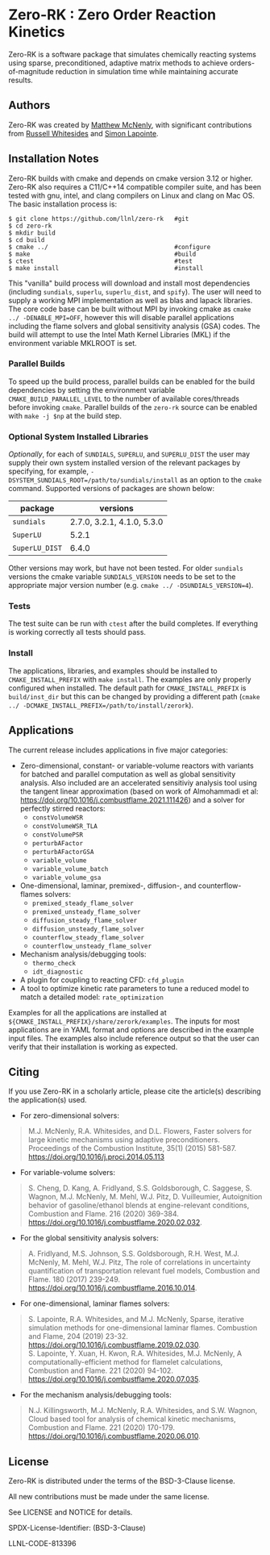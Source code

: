 # Zero-RK : Zero Order Reaction Kinetics

Zero-RK is a software package that simulates chemically reacting systems using sparse, preconditioned, adaptive matrix methods to achieve orders-of-magnitude reduction in simulation time while maintaining accurate results.

Authors
----------------
Zero-RK was created by [Matthew McNenly](https://people.llnl.gov/mcnenly1), with significant contributions from [Russell Whitesides](https://people.llnl.gov/whitesides1) and [Simon Lapointe](https://people.llnl.gov/lapointe2).

Installation Notes
----------------

Zero-RK builds with cmake and depends on cmake version 3.12 or higher.  Zero-RK also requires a C11/C++14 compatible compiler suite, and has been tested with gnu, intel, and clang compilers on Linux and clang on Mac OS.  The basic installation process is:

    $ git clone https://github.com/llnl/zero-rk   #git
    $ cd zero-rk
    $ mkdir build
    $ cd build
    $ cmake ../                                   #configure
    $ make                                        #build
    $ ctest                                       #test
    $ make install                                #install

This "vanilla" build process will download and install most dependencies (including `sundials`, `superlu`, `superlu_dist`, and `spify`).  The user will need to supply a working MPI implementation as well as blas and lapack libraries.  The core code base can be built without MPI by invoking cmake as `cmake ../ -DENABLE_MPI=OFF`, however this will disable parallel applications including the flame solvers and global sensitivity analysis (GSA) codes.  The build will attempt to use the Intel Math Kernel Libraries (MKL) if the environment variable MKLROOT is set.

### Parallel Builds

To speed up the build process, parallel builds can be enabled for the build dependencies by setting the environment variable `CMAKE_BUILD_PARALLEL_LEVEL` to the number of available cores/threads before invoking `cmake`.  Parallel builds of the `zero-rk` source can be enabled with `make -j $np` at the build step.

### Optional System Installed Libraries

*Optionally*, for each of `SUNDIALS`, `SUPERLU`, and `SUPERLU_DIST` the user may supply their own system installed version of the relevant packages by specifying, for example, `-DSYSTEM_SUNDIALS_ROOT=/path/to/sundials/install` as an option to the `cmake` command.  Supported versions of packages are shown below:

| package            |           versions          |
| -------            |           --------          |
| `sundials`         | 2.7.0, 3.2.1, 4.1.0, 5.3.0  |
| `SuperLU`          | 5.2.1                       | 
| `SuperLU_DIST`     | 6.4.0                       | 

Other versions may work, but have not been tested.  For older `sundials` versions the cmake variable `SUNDIALS_VERSION` needs to be set to the appropriate major version number (e.g. `cmake ../ -DSUNDIALS_VERSION=4`).

### Tests

The test suite can be run with `ctest` after the build completes.  If everything is working correctly all tests should pass.

### Install

The applications, libraries, and examples should be installed to `CMAKE_INSTALL_PREFIX` with `make install`.  The examples are only properly configured when installed.  The default path for `CMAKE_INSTALL_PREFIX` is `build/inst_dir` but this can be changed by providing a different path (`cmake ../ -DCMAKE_INSTALL_PREFIX=/path/to/install/zerork`).

Applications
----------------

The current release includes applications in five major categories:
 - Zero-dimensional, constant- or variable-volume reactors with variants for batched and parallel computation as well as global sensitivity analysis.  Also included are an accelerated sensitiviy analysis tool using the tangent linear approximation (based on work of Almohammadi et al: https://doi.org/10.1016/j.combustflame.2021.111426) and a solver for perfectly stirred reactors:
   - `constVolumeWSR`
   - `constVolumeWSR_TLA`
   - `constVolumePSR`
   - `perturbAFactor`
   - `perturbAFactorGSA`
   - `variable_volume`
   - `variable_volume_batch`
   - `variable_volume_gsa`
- One-dimensional, laminar, premixed-, diffusion-, and counterflow-flames solvers:
   - `premixed_steady_flame_solver`
   - `premixed_unsteady_flame_solver`
   - `diffusion_steady_flame_solver`
   - `diffusion_unsteady_flame_solver`
   - `counterflow_steady_flame_solver`
   - `counterflow_unsteady_flame_solver`
 - Mechanism analysis/debugging tools:  
   - `thermo_check`
   - `idt_diagnostic`
 - A plugin for coupling to reacting CFD: `cfd_plugin`
 - A tool to optimize kinetic rate parameters to tune a reduced model to match a detailed model: `rate_optimization`

Examples for all the applications are installed at `${CMAKE_INSTALL_PREFIX}/share/zerork/examples`.  The inputs for most applications are in YAML format and options are described in the example input files.  The examples also include reference output so that the user can verify that their installation is working as expected.


Citing
----------------

If you use Zero-RK in a scholarly article, please cite the article(s) describing the application(s) used. 

- For zero-dimensional solvers:

> M.J. McNenly, R.A. Whitesides, and D.L. Flowers, Faster solvers for large kinetic mechanisms using adaptive preconditioners. Proceedings of the Combustion Institute, 35(1) (2015) 581-587. https://doi.org/10.1016/j.proci.2014.05.113

- For variable-volume solvers:

> S. Cheng, D. Kang, A. Fridlyand, S.S. Goldsborough, C. Saggese, S. Wagnon, M.J. McNenly, M. Mehl, W.J. Pitz, D. Vuilleumier, Autoignition behavior of gasoline/ethanol blends at engine-relevant conditions, Combustion and Flame. 216 (2020) 369-384. https://doi.org/10.1016/j.combustflame.2020.02.032.

- For the global sensitivity analysis solvers:

> A. Fridlyand, M.S. Johnson, S.S. Goldsborough, R.H. West, M.J. McNenly, M. Mehl, W.J. Pitz, The role of correlations in uncertainty quantification of transportation relevant fuel models, Combustion and Flame. 180 (2017) 239-249. https://doi.org/10.1016/j.combustflame.2016.10.014.

- For one-dimensional, laminar flames solvers:

> S. Lapointe, R.A. Whitesides, and M.J. McNenly, Sparse, iterative simulation methods for one-dimensional laminar flames. Combustion and Flame, 204 (2019) 23-32. https://doi.org/10.1016/j.combustflame.2019.02.030.   
> S. Lapointe, Y. Xuan, H. Kwon, R.A. Whitesides, M.J. McNenly, A computationally-efficient method for flamelet calculations, Combustion and Flame. 221 (2020) 94-102. https://doi.org/10.1016/j.combustflame.2020.07.035.

- For the mechanism analysis/debugging tools:

> N.J. Killingsworth, M.J. McNenly, R.A. Whitesides, and S.W. Wagnon, Cloud based tool for analysis of chemical kinetic mechanisms, Combustion and Flame. 221 (2020) 170-179. https://doi.org/10.1016/j.combustflame.2020.06.010.

> 

License
----------------

Zero-RK is distributed under the terms of the BSD-3-Clause license.

All new contributions must be made under the same license.

See LICENSE and NOTICE for details.

SPDX-License-Identifier: (BSD-3-Clause)

LLNL-CODE-813396
